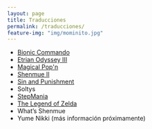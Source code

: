 ```yaml
---
layout: page
title: Traducciones
permalink: /traducciones/
feature-img: "img/mominito.jpg"
---
```


* [Bionic Commando](/traducciones/bionic-commando/)
* [Etrian Odyssey III](/traducciones/etrian-odyssey-iii/)
* [Magical Pop'n](/traducciones/magical-popn/)
* [Shenmue II](/traducciones/shenmue-ii/)
* [Sin and Punishment](/traducciones/sin-and-punishment/)
* Soltys
* [StepMania](/traducciones/stepmania/)
* [The Legend of Zelda](/traducciones/the-legend-of-zelda/)
* What’s Shenmue
* Yume Nikki (más información próximamente)